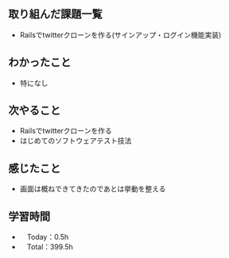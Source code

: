 ## 取り組んだ課題一覧
- Railsでtwitterクローンを作る(サインアップ・ログイン機能実装)
 
## わかったこと 
- 特になし
 
## 次やること
- Railsでtwitterクローンを作る
- はじめてのソフトウェアテスト技法

## 感じたこと
- 画面は概ねできてきたのであとは挙動を整える

## 学習時間
- 　Today：0.5h
- 　Total：399.5h